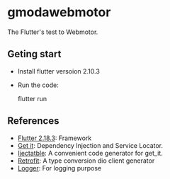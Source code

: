 # gmodawebmotor

The Flutter's test to Webmotor.

## Geting start
- Install flutter versoion 2.10.3
- Run the code:

    flutter run 



## References
- [Flutter 2.18.3](https://flutter.dev): Framework
- [Get it](https://pub.dev/packages/get_it): Dependency Injection and Service Locator.
- [Ijectatble](https://pub.dev/packages/injectable): A convenient code generator for get_it.
- [Retrofit](https://pub.dev/packages/retrofit): A type conversion dio client generator 
- [Logger](https://pub.dev/packages/logger): For logging purpose 